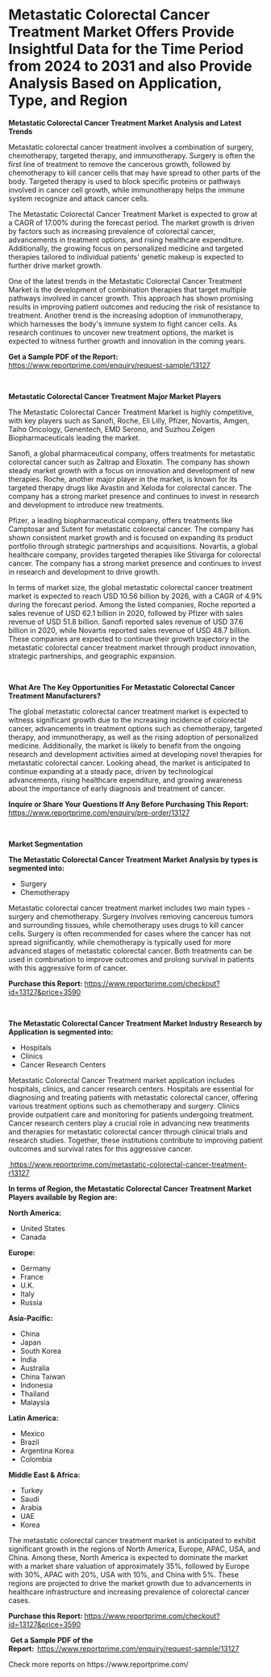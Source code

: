 <p><h1>Metastatic Colorectal Cancer Treatment Market Offers Provide Insightful Data for the Time Period from 2024 to 2031 and also Provide Analysis Based on Application, Type, and Region</h1></p><p><strong>Metastatic Colorectal Cancer Treatment Market Analysis and Latest Trends</strong></p>
<p><p>Metastatic colorectal cancer treatment involves a combination of surgery, chemotherapy, targeted therapy, and immunotherapy. Surgery is often the first line of treatment to remove the cancerous growth, followed by chemotherapy to kill cancer cells that may have spread to other parts of the body. Targeted therapy is used to block specific proteins or pathways involved in cancer cell growth, while immunotherapy helps the immune system recognize and attack cancer cells.</p><p>The Metastatic Colorectal Cancer Treatment Market is expected to grow at a CAGR of 17.00% during the forecast period. The market growth is driven by factors such as increasing prevalence of colorectal cancer, advancements in treatment options, and rising healthcare expenditure. Additionally, the growing focus on personalized medicine and targeted therapies tailored to individual patients' genetic makeup is expected to further drive market growth.</p><p>One of the latest trends in the Metastatic Colorectal Cancer Treatment Market is the development of combination therapies that target multiple pathways involved in cancer growth. This approach has shown promising results in improving patient outcomes and reducing the risk of resistance to treatment. Another trend is the increasing adoption of immunotherapy, which harnesses the body's immune system to fight cancer cells. As research continues to uncover new treatment options, the market is expected to witness further growth and innovation in the coming years.</p></p>
<p><strong>Get a Sample PDF of the Report:&nbsp;</strong> <a href="https://www.reportprime.com/enquiry/request-sample/13127">https://www.reportprime.com/enquiry/request-sample/13127</a></p>
<p>&nbsp;</p>
<p><strong>Metastatic Colorectal Cancer Treatment Major Market Players</strong></p>
<p><p>The Metastatic Colorectal Cancer Treatment Market is highly competitive, with key players such as Sanofi, Roche, Eli Lilly, Pfizer, Novartis, Amgen, Taiho Oncology, Genentech, EMD Serono, and Suzhou Zelgen Biopharmaceuticals leading the market. </p><p>Sanofi, a global pharmaceutical company, offers treatments for metastatic colorectal cancer such as Zaltrap and Eloxatin. The company has shown steady market growth with a focus on innovation and development of new therapies. Roche, another major player in the market, is known for its targeted therapy drugs like Avastin and Xeloda for colorectal cancer. The company has a strong market presence and continues to invest in research and development to introduce new treatments.</p><p>Pfizer, a leading biopharmaceutical company, offers treatments like Camptosar and Sutent for metastatic colorectal cancer. The company has shown consistent market growth and is focused on expanding its product portfolio through strategic partnerships and acquisitions. Novartis, a global healthcare company, provides targeted therapies like Stivarga for colorectal cancer. The company has a strong market presence and continues to invest in research and development to drive growth.</p><p>In terms of market size, the global metastatic colorectal cancer treatment market is expected to reach USD 10.56 billion by 2026, with a CAGR of 4.9% during the forecast period. Among the listed companies, Roche reported a sales revenue of USD 62.1 billion in 2020, followed by Pfizer with sales revenue of USD 51.8 billion. Sanofi reported sales revenue of USD 37.6 billion in 2020, while Novartis reported sales revenue of USD 48.7 billion. These companies are expected to continue their growth trajectory in the metastatic colorectal cancer treatment market through product innovation, strategic partnerships, and geographic expansion.</p></p>
<p>&nbsp;</p>
<p><strong>What Are The Key Opportunities For Metastatic Colorectal Cancer Treatment Manufacturers?</strong></p>
<p><p>The global metastatic colorectal cancer treatment market is expected to witness significant growth due to the increasing incidence of colorectal cancer, advancements in treatment options such as chemotherapy, targeted therapy, and immunotherapy, as well as the rising adoption of personalized medicine. Additionally, the market is likely to benefit from the ongoing research and development activities aimed at developing novel therapies for metastatic colorectal cancer. Looking ahead, the market is anticipated to continue expanding at a steady pace, driven by technological advancements, rising healthcare expenditure, and growing awareness about the importance of early diagnosis and treatment of cancer.</p></p>
<p><strong>Inquire or Share Your Questions If Any Before Purchasing This Report:</strong> <a href="https://www.reportprime.com/enquiry/pre-order/13127">https://www.reportprime.com/enquiry/pre-order/13127</a></p>
<p>&nbsp;</p>
<p><strong>Market Segmentation</strong></p>
<p><strong>The Metastatic Colorectal Cancer Treatment Market Analysis by types is segmented into:</strong></p>
<p><ul><li>Surgery</li><li>Chemotherapy</li></ul></p>
<p><p>Metastatic colorectal cancer treatment market includes two main types - surgery and chemotherapy. Surgery involves removing cancerous tumors and surrounding tissues, while chemotherapy uses drugs to kill cancer cells. Surgery is often recommended for cases where the cancer has not spread significantly, while chemotherapy is typically used for more advanced stages of metastatic colorectal cancer. Both treatments can be used in combination to improve outcomes and prolong survival in patients with this aggressive form of cancer.</p></p>
<p><strong>Purchase this Report:&nbsp;</strong><a href="https://www.reportprime.com/checkout?id=13127&price=3590">https://www.reportprime.com/checkout?id=13127&price=3590</a></p>
<p>&nbsp;</p>
<p><strong>The Metastatic Colorectal Cancer Treatment Market Industry Research by Application is segmented into:</strong></p>
<p><ul><li>Hospitals</li><li>Clinics</li><li>Cancer Research Centers</li></ul></p>
<p><p>Metastatic Colorectal Cancer Treatment market application includes hospitals, clinics, and cancer research centers. Hospitals are essential for diagnosing and treating patients with metastatic colorectal cancer, offering various treatment options such as chemotherapy and surgery. Clinics provide outpatient care and monitoring for patients undergoing treatment. Cancer research centers play a crucial role in advancing new treatments and therapies for metastatic colorectal cancer through clinical trials and research studies. Together, these institutions contribute to improving patient outcomes and survival rates for this aggressive cancer.</p></p>
<p><a href="https://www.reportprime.com/metastatic-colorectal-cancer-treatment-r13127">&nbsp;https://www.reportprime.com/metastatic-colorectal-cancer-treatment-r13127</a></p>
<p><strong>In terms of Region, the Metastatic Colorectal Cancer Treatment Market Players available by Region are:</strong></p>
<p>
    <p> <strong> North America: </strong>
        <ul>
            <li>United States</li>
            <li>Canada</li>
        </ul>
        </p> 
    <p> <strong> Europe: </strong>
        <ul>
            <li>Germany</li>
            <li>France</li>
            <li>U.K.</li>
            <li>Italy</li>
            <li>Russia</li>
        </ul>
        </p> 
    <p> <strong> Asia-Pacific: </strong>
        <ul>
            <li>China</li>
            <li>Japan</li>
            <li>South Korea</li>
            <li>India</li>
            <li>Australia</li>
            <li>China Taiwan</li>
            <li>Indonesia</li>
            <li>Thailand</li>
            <li>Malaysia</li>
        </ul>
        </p> 
    <p> <strong> Latin America: </strong>
        <ul>
            <li>Mexico</li>
            <li>Brazil</li>
            <li>Argentina Korea</li>
            <li>Colombia</li>
        </ul>
        </p> 
    <p> <strong> Middle East & Africa: </strong>
        <ul>
            <li>Turkey</li>
            <li>Saudi</li>
            <li>Arabia</li>
            <li>UAE</li>
            <li>Korea</li>
        </ul>
    </p>
    </p>
<p><p>The metastatic colorectal cancer treatment market is anticipated to exhibit significant growth in the regions of North America, Europe, APAC, USA, and China. Among these, North America is expected to dominate the market with a market share valuation of approximately 35%, followed by Europe with 30%, APAC with 20%, USA with 10%, and China with 5%. These regions are projected to drive the market growth due to advancements in healthcare infrastructure and increasing prevalence of colorectal cancer cases.</p></p>
<p><strong>Purchase this Report: </strong><a href="https://www.reportprime.com/checkout?id=13127&price=3590">https://www.reportprime.com/checkout?id=13127&price=3590</a></p>
<p>&nbsp;<strong>Get a Sample PDF of the Report:&nbsp;&nbsp;</strong><a href="https://www.reportprime.com/enquiry/request-sample/13127">https://www.reportprime.com/enquiry/request-sample/13127</a></p>
<p><strong></strong></p>
<p>Check more reports on https://www.reportprime.com/</p>